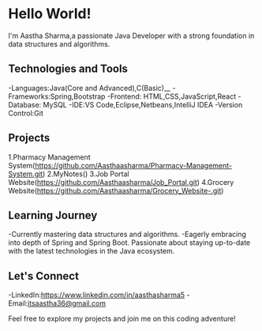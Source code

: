 # Hello World!   

I'm Aastha Sharma,a passionate Java Developer with a strong foundation in data structures and algorithms. 

## Technologies and Tools
-Languages:Java(Core and Advanced),C(Basic)__
-Frameworks:Spring,Bootstrap
-Frontend: HTML,CSS,JavaScript,React
-Database: MySQL
-IDE:VS Code,Eclipse,Netbeans,IntelliJ IDEA
-Version Control:Git

## Projects
1.Pharmacy Management System(https://github.com/Aasthaasharma/Pharmacy-Management-System.git)
2.MyNotes()
3.Job Portal Website(https://github.com/Aasthaasharma/Job_Portal.git)
4.Grocery Website(https://github.com/Aasthaasharma/Grocery_Website-.git)

## Learning Journey
-Currently mastering data structures and algorithms.
-Eagerly embracing into depth of Spring and Spring Boot. Passionate about staying up-to-date with the latest technologies in the Java ecosystem.

## Let's Connect

-LinkedIn:https://www.linkedin.com/in/aasthasharma5
-Email:itsaastha36@gmail.com

Feel free to explore my projects and join me on this coding adventure!
